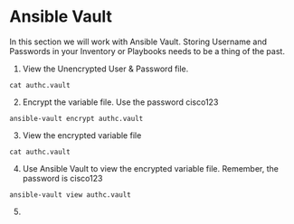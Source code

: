 # Ansible Vault

In this section we will work with Ansible Vault. 
Storing Username and Passwords in your Inventory or Playbooks needs to be a thing of the past. 

1. View the Unencrypted User & Password file.

```cat authc.vault```

2. Encrypt the variable file. 
Use the password cisco123 

```ansible-vault encrypt authc.vault```
    
3. View the encrypted variable file

```cat authc.vault```
    
4. Use Ansible Vault to view the encrypted variable file. 
Remember, the password is cisco123

```ansible-vault view authc.vault```
  
5.   
  
